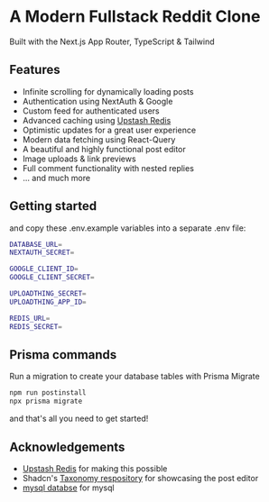 # A Modern Fullstack Reddit Clone

Built with the Next.js App Router, TypeScript & Tailwind

## Features

- Infinite scrolling for dynamically loading posts
- Authentication using NextAuth & Google
- Custom feed for authenticated users
- Advanced caching using [Upstash Redis](https://upstash.com/?utm_source=Josh2)
- Optimistic updates for a great user experience
- Modern data fetching using React-Query
- A beautiful and highly functional post editor
- Image uploads & link previews
- Full comment functionality with nested replies
- ... and much more

## Getting started

and copy these .env.example variables into a separate .env file:

```bash
DATABASE_URL=
NEXTAUTH_SECRET=

GOOGLE_CLIENT_ID=
GOOGLE_CLIENT_SECRET=

UPLOADTHING_SECRET=
UPLOADTHING_APP_ID=

REDIS_URL=
REDIS_SECRET=
```

## Prisma commands

Run a migration to create your database tables with Prisma Migrate

```bash
npm run postinstall
npx prisma migrate

```

and that's all you need to get started!

## Acknowledgements

- [Upstash Redis](https://upstash.com/?utm_source=Josh2) for making this possible
- Shadcn's [Taxonomy respository](https://github.com/shadcn/taxonomy) for showcasing the post editor
- [mysql databse](https://railway.app) for mysql
